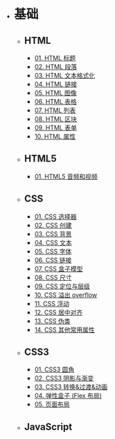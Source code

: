 <!--
 * @Author: shenxh
 * @Date: 2021-12-15 17:14:29
 * @LastEditors: shenxh
 * @LastEditTime: 2021-12-16 10:57:15
 * @Description: 目录
-->

- # 基础
  - ## HTML
    - [01. HTML 标题](./基础/HTML/01.%20HTML%20标题)
    - [02. HTML 段落](./基础/HTML/02.%20HTML%20段落)
    - [03. HTML 文本格式化](./基础/HTML/03.%20HTML%20文本格式化)
    - [04. HTML 链接](./基础/HTML/04.%20HTML%20链接)
    - [05. HTML 图像](./基础/HTML/05.%20HTML%20图像)
    - [06. HTML 表格](./基础/HTML/06.%20HTML%20表格)
    - [07. HTML 列表](./基础/HTML/07.%20HTML%20列表)
    - [08. HTML 区块](./基础/HTML/08.%20HTML%20区块)
    - [09. HTML 表单](./基础/HTML/09.%20HTML%20表单)
    - [10. HTML 属性](./基础/HTML/10.%20HTML%20属性)
  - ## HTML5
    - [01. HTML5 音频和视频](./基础/HTML5/01.%20HTML5%20音频和视频)
  - ## CSS
    - [01. CSS 选择器](./基础/CSS/01.%20CSS%20选择器)
    - [02. CSS 创建](./基础/CSS/02.%20CSS%20创建)
    - [03. CSS 背景](./基础/CSS/03.%20CSS%20背景)
    - [04. CSS 文本](./基础/CSS/04.%20CSS%20文本)
    - [05. CSS 字体](./基础/CSS/05.%20CSS%20字体)
    - [06. CSS 链接](./基础/CSS/06.%20CSS%20链接)
    - [07. CSS 盒子模型](./基础/CSS/07.%20CSS%20盒子模型)
    - [08. CSS 尺寸](./基础/CSS/08.%20CSS%20尺寸)
    - [09. CSS 定位与层级](./基础/CSS/09.%20CSS%20定位与层级)
    - [10. CSS 溢出 overflow](./基础/CSS/10.%20CSS%20溢出%20overflow)
    - [11. CSS 浮动](./基础/CSS/11.%20CSS%20浮动)
    - [12. CSS 居中对齐](./基础/CSS/12.%20CSS%20居中对齐)
    - [13. CSS 伪类](./基础/CSS/13.%20CSS%20伪类)
    - [14. CSS 其他常用属性](./基础/CSS/14.%20CSS%20其他常用属性)
  - ## CSS3
    - [01. CSS3 圆角](./基础/CSS3/01.%20CSS3%20圆角)
    - [02. CSS3 阴影与渐变](./基础/CSS3/02.%20CSS3%20阴影与渐变)
    - [03. CSS3 转换&过渡&动画](./基础/CSS3/03.%20CSS3%20转换&过渡&动画)
    - [04. 弹性盒子 (Flex 布局)](./基础/CSS3/04.%20弹性盒子%20(Flex%20布局))
    - [05. 页面布局](./基础/CSS3/05.%20页面布局)
  - ## JavaScript
